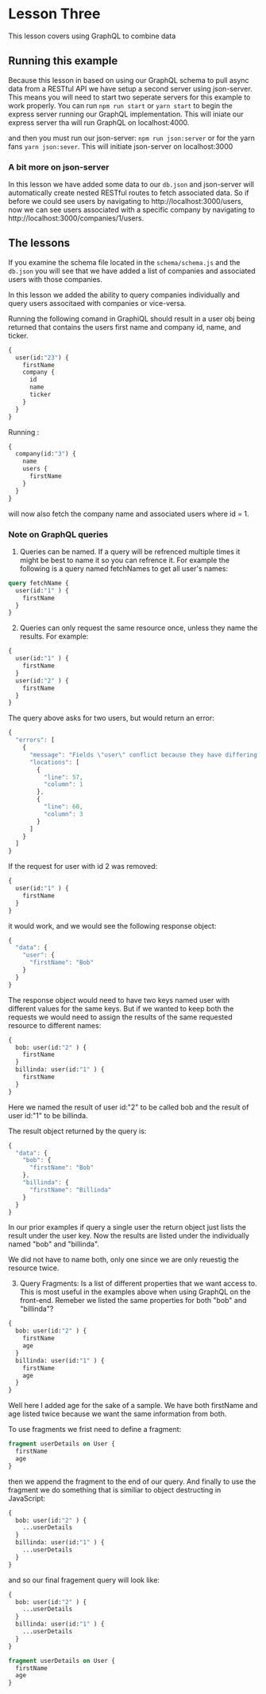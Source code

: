 # Lesson Three

This lesson covers using GraphQL to combine data

## Running this example

Because this lesson in based on using our GraphQL schema to pull async data from a RESTful API we have setup a second server using json-server.
This means you will need to start two seperate servers for this example to work properly.
You can run `npm run start` or `yarn start` to begin the express server running our GraphQL implementation. This will iniate our express server tha will run GraphQL on localhost:4000.

and then you must run our json-server: `npm run json:server` or for the yarn fans `yarn json:sever`. This will initiate json-server on localhost:3000

### A bit more on json-server

In this lesson we have added some data to our `db.json` and json-server will automatically create nested RESTful routes to fetch associated data. So if before we could see users by navigating to http://localhost:3000/users, now we can see users associated with a specific company by navigating to http://localhost:3000/companies/1/users.

## The lessons

If you examine the schema file located in the `schema/schema.js` and the `db.json` you will see that we have added a list of companies and associated users with those companies.

In this lesson we added the ability to query companies individually and query users associtaed with companies or vice-versa.

Running the following comand in GraphiQL should result in a user obj being returned that contains the users first name and company id, name, and ticker.

```GraphQL
{
  user(id:"23") {
    firstName
    company {
      id
      name
      ticker
    }
  }
}
```

Running :

```GraphQL
{
  company(id:"3") {
    name
    users {
      firstName
    }
  }
}
```

will now also fetch the company name and associated users where id = 1.

### Note on GraphQL queries

1.  Queries can be named. If a query will be refrenced multiple times it might be best to name it so you can refrence it. For example the following is a query named fetchNames to get all user's names:

```GraphQL
query fetchName {
  user(id:"1" ) {
    firstName
  }
}
```

2.  Queries can only request the same resource once, unless they name the results.
    For example:

```GraphQL
{
  user(id:"1" ) {
    firstName
  }
  user(id:"2" ) {
    firstName
  }
}
```

The query above asks for two users, but would return an error:

```Javascript
{
  "errors": [
    {
      "message": "Fields \"user\" conflict because they have differing arguments. Use different aliases on the fields to fetch both if this was intentional.",
      "locations": [
        {
          "line": 57,
          "column": 1
        },
        {
          "line": 60,
          "column": 3
        }
      ]
    }
  ]
}
```

If the request for user with id 2 was removed:

```GraphQL
{
  user(id:"1" ) {
    firstName
  }
}
```

it would work, and we would see the following response object:

```Javascript
{
  "data": {
    "user": {
      "firstName": "Bob"
    }
  }
}
```

The response object would need to have two keys named user with different values for the same keys. But if we wanted to keep both the requests we would need to assign the results of the same requested resource to different names:

```GraphQL
{
  bob: user(id:"2" ) {
    firstName
  }
  billinda: user(id:"1" ) {
    firstName
  }
}
```

Here we named the result of user id:"2" to be called bob and the result of user id:"1" to be billinda.

The result object returned by the query is:

```JavaScript
{
  "data": {
    "bob": {
      "firstName": "Bob"
    },
    "billinda": {
      "firstName": "Billinda"
    }
  }
}
```

In our prior examples if query a single user the return object just lists the result under the user key. Now the results are listed under the individually named "bob" and "billinda".

We did not have to name both, only one since we are only reuestig the resource twice.

3.  Query Fragments: Is a list of different properties that we want access to. This is most useful in the examples above when using GraphQL on the front-end. Remeber we listed the same properties for both "bob" and "billinda"?

```GraphQL
{
  bob: user(id:"2" ) {
    firstName
    age
  }
  billinda: user(id:"1" ) {
    firstName
    age
  }
}
```

Well here I added age for the sake of a sample. We have both firstName and age listed twice because we want the same information from both.

To use fragments we frist need to define a fragment:

```GraphQL
fragment userDetails on User {
  firstName
  age
}
```

then we append the fragment to the end of our query. And finally to use the fragment we do something that is similiar to object destructing in JavaScript:

```GraphQL
{
  bob: user(id:"2" ) {
    ...userDetails
  }
  billinda: user(id:"1" ) {
    ...userDetails
  }
}
```

and so our final fragement query will look like:

```GraphQL
{
  bob: user(id:"2" ) {
    ...userDetails
  }
  billinda: user(id:"1" ) {
    ...userDetails
  }
}

fragment userDetails on User {
  firstName
  age
}
```
